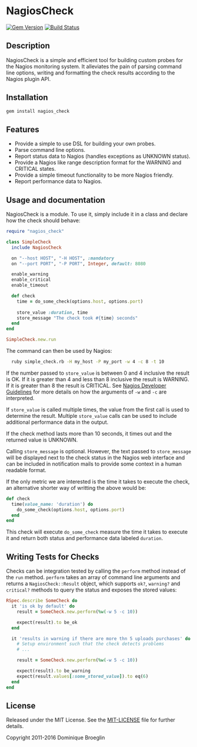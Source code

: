 NagiosCheck
============

[![Gem Version](https://badge.fury.io/rb/nagios_check.svg)](https://badge.fury.io/rb/nagios_check)
[![Build Status](https://travis-ci.org/dbroeglin/nagios_check.svg?branch=master)](https://travis-ci.org/dbroeglin/nagios_check)

Description
-----------

NagiosCheck is a simple and efficient tool for building custom probes for the
Nagios monitoring system. It alleviates the pain of parsing command line
options, writing and formatting the check results according to the Nagios 
plugin API.

Installation
------------
 
``` bash
gem install nagios_check
```

Features
--------

* Provide a simple to use DSL for building your own probes.
* Parse command line options.
* Report status data to Nagios (handles exceptions as UNKNOWN status).
* Provide a Nagios like range description format for the WARNING and CRITICAL states.
* Provide a simple timeout functionality to be more Nagios friendly.
* Report performance data to Nagios.

Usage and documentation
-----------------------

NagiosCheck is a module. To use it, simply include it in a class and declare
how the check should behave:

``` ruby
require "nagios_check"

class SimpleCheck
  include NagiosCheck

  on "--host HOST", "-H HOST", :mandatory
  on "--port PORT", "-P PORT", Integer, default: 8080

  enable_warning
  enable_critical
  enable_timeout

  def check
    time = do_some_check(options.host, options.port)
    
    store_value :duration, time
    store_message "The check took #{time} seconds"
  end
end

SimpleCheck.new.run
```

The command can then be used by Nagios:

``` bash
  ruby simple_check.rb -H my_host -P my_port -w 4 -c 8 -t 10
```

If the number passed to `store_value` is between 0 and 4 inclusive the result is OK.  If it is greater than 4 and less than 8 inclusive the result is WARNING. If it is greater than 8 the result is CRITICAL. See [Nagios Developer Guidelines][nagios-dev] for more details on how the arguments of `-w` and `-c` are interpreted.

If `store_value` is called multiple times, the value from the first call is used to determine the result. Multiple `store_value` calls can be used to include additional performance data in the output.

If the check method lasts more than 10 seconds, it times out and the returned value is UNKNOWN.

Calling `store_message` is optional. However, the text passed to `store_message` will be displayed next to the check status in the Nagios web interface and can be included in notification mails to provide some context in a human readable format. 

If the only metric we are interested is the time it takes to execute the check, an alternative shorter way of writting the above would be:

```ruby
def check
  time(value_name: 'duration') do
    do_some_check(options.host, options.port)
  end
end
```

This check will execute `do_some_check` measure the time it takes to execute it and return both status and performance data labeled `duration`. 

Writing Tests for Checks
------------------------

Checks can be integration tested by calling the `perform` method
instead of the `run` method. `perform` takes an array of command line
arguments and returns a `NagiosCheck::Result` object, which supports
`ok?`, `warning?` and `critical?` methods to query the status and
exposes the stored values:

```ruby
RSpec.describe SomeCheck do
  it 'is ok by default' do
    result = SomeCheck.new.perform(%w(-w 5 -c 10))

    expect(result).to be_ok
  end

  it 'results in warning if there are more thn 5 uploads purchases' do
    # Setup environment such that the check detects problems
    # ...

    result = SomeCheck.new.perform(%w(-w 5 -c 10))

    expect(result).to be_warning
    expect(result.values[:some_stored_value]).to eq(6)
  end
end

```

License
-------
Released under the MIT License.  See the [MIT-LICENSE][license] file for further details.

[license]: https://github.com/dbroeglin/nagios_check/blob/master/MIT-LICENSE 
[nagios-dev]: http://nagiosplug.sourceforge.net/developer-guidelines.html

Copyright 2011-2016 Dominique Broeglin 

